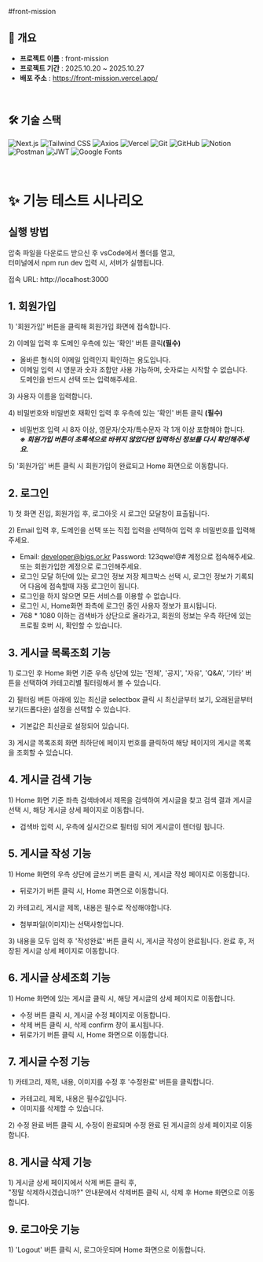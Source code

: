 #front-mission

## 🚩 개요
- **프로젝트 이름** : front-mission
- **프로젝트 기간** : 2025.10.20 ~ 2025.10.27
- **배포 주소** : https://front-mission.vercel.app/

<br>

## 🛠️ 기술 스택
![Next.js](https://img.shields.io/badge/Next.js-000000?style=for-the-badge&logo=nextdotjs&logoColor=white)
![Tailwind CSS](https://img.shields.io/badge/Tailwind_CSS-06B6D4?style=for-the-badge&logo=tailwindcss&logoColor=white)
![Axios](https://img.shields.io/badge/Axios-5A29E4?style=for-the-badge&logo=axios&logoColor=white)
![Vercel](https://img.shields.io/badge/Vercel-000000?style=for-the-badge&logo=vercel&logoColor=white)
![Git](https://img.shields.io/badge/Git-F05032?style=for-the-badge&logo=git&logoColor=white)
![GitHub](https://img.shields.io/badge/GitHub-181717?style=for-the-badge&logo=github&logoColor=white)
![Notion](https://img.shields.io/badge/Notion-000000?style=for-the-badge&logo=notion&logoColor=white)
![Postman](https://img.shields.io/badge/Postman-FF6C37?style=for-the-badge&logo=postman&logoColor=white)
![JWT](https://img.shields.io/badge/JWT-000000?style=for-the-badge&logo=JSON%20Web%20Tokens&logoColor=white)
![Google Fonts](https://img.shields.io/badge/Google_Fonts-4285F4?style=for-the-badge&logo=googlefonts&logoColor=white)

<br>

# ✨ 기능 테스트 시나리오

## **실행 방법**
압축 파일을 다운로드 받으신 후 vsCode에서 폴더를 열고,  
터미널에서 npm run dev 입력 시, 서버가 실행됩니다.

접속 URL: http://localhost:3000
###

## **1. 회원가입**
  1\) '회원가입' 버튼을 클릭해 회원가입 화면에 접속합니다.

  2\) 이메일 입력 후 도메인 우측에 있는 '확인' 버튼 클릭<strong>(필수)</strong>
  - 올바른 형식의 이메일 입력인지 확인하는 용도입니다.
  - 이메일 입력 시 영문과 숫자 조합만 사용 가능하며, 숫자로는 시작할 수 없습니다. 도메인을 반드시 선택 또는 입력해주세요.

  3\) 사용자 이름을 입력합니다.

  4\) 비밀번호와 비밀번호 재확인 입력 후 우측에 있는 '확인' 버튼 클릭 <strong>(필수)</strong>
  - 비밀번호 입력 시 8자 이상, 영문자/숫자/특수문자 각 1개 이상 포함해야 합니다.<br>_**※ 회원가입 버튼이 초록색으로 바뀌지 않았다면 입력하신 정보를 다시 확인해주세요.**_

5\) '회원가입' 버튼 클릭 시 회원가입이 완료되고 Home 화면으로 이동합니다.


## **2. 로그인**
1\) 첫 화면 진입, 회원가입 후, 로그아웃 시 로그인 모달창이 표출됩니다.

2\) Email 입력 후, 도메인을 선택 또는 직접 입력을 선택하여 입력 후 비밀번호를 입력해주세요.
- Email: developer@bigs.or.kr Password: 123qwe!@# 계정으로 접속해주세요. 또는 회원가입한 계정으로 로그인해주세요.
- 로그인 모달 하단에 있는 로그인 정보 저장 체크박스 선택 시, 로그인 정보가 기록되어 다음에 접속할때 자동 로그인이 됩니다.
- 로그인을 하지 않으면 모든 서비스를 이용할 수 없습니다.
- 로그인 시, Home화면 좌측에 로그인 중인 사용자 정보가 표시됩니다.
- 768 * 1080 이하는 검색바가 상단으로 올라가고, 회원의 정보는 우측 하단에 있는 프로필 호버 시, 확인할 수 있습니다.
 
## **3. 게시글 목록조회 기능**
1\) 로그인 후 Home 화면 기준 우측 상단에 있는 '전체', '공지', '자유', 'Q&A', '기타' 버튼을 선택하여 카테고리별 필터링해서 볼 수 있습니다.

2\) 필터링 버튼 아래에 있는 최신글 selectbox 클릭 시 최신글부터 보기, 오래된글부터 보기(드롭다운) 설정을 선택할 수 있습니다.
- 기본값은 최신글로 설정되어 있습니다.

3\) 게시글 목록조회 화면 최하단에 페이지 번호를 클릭하여 해당 페이지의 게시글 목록을 조회할 수 있습니다.

## **4. 게시글 검색 기능**
1\) Home 화면 기준 좌측 검색바에서 제목을 검색하여 게시글을 찾고 검색 결과 게시글 선택 시, 해당 게시글 상세 페이지로 이동합니다.
  - 검색바 입력 시, 우측에 실시간으로 필터링 되어 게시글이 렌더링 됩니다.

## **5. 게시글 작성 기능**
1\) Home 화면의 우측 상단에 글쓰기 버튼 클릭 시, 게시글 작성 페이지로 이동합니다.
- 뒤로가기 버튼 클릭 시, Home 화면으로 이동합니다.

2\) 카테고리, 게시글 제목, 내용은 필수로 작성해야합니다.
  - 첨부파일(이미지)는 선택사항입니다.

3\) 내용을 모두 입력 후 '작성완료' 버튼 클릭 시, 게시글 작성이 완료됩니다.
완료 후, 저장된 게시글 상세 페이지로 이동합니다.

## **6. 게시글 상세조회 기능**
1\) Home 화면에 있는 게시글 클릭 시, 해당 게시글의 상세 페이지로 이동합니다.
- 수정 버튼 클릭 시, 게시글 수정 페이지로 이동합니다. 
- 삭제 버튼 클릭 시, 삭제 confirm 창이 표시됩니다.
- 뒤로가기 버튼 클릭 시, Home 화면으로 이동합니다.

## **7. 게시글 수정 기능**
1\) 카테고리, 제목, 내용, 이미지를 수정 후 '수정완료' 버튼을 클릭합니다.
- 카테고리, 제목, 내용은 필수값입니다.
- 이미지를 삭제할 수 있습니다.

2\) 수정 완료 버튼 클릭 시, 수정이 완료되며 수정 완료 된 게시글의 상세 페이지로 이동합니다.

## **8. 게시글 삭제 기능**
1\) 게시글 상세 페이지에서 삭제 버튼 클릭 후,
<br>"정말 삭제하시겠습니까?" 안내문에서 삭제버튼 클릭 시, 삭제 후 Home 화면으로 이동합니다.

## **9. 로그아웃 기능**
1\) 'Logout' 버튼 클릭 시, 로그아웃되며 Home 화면으로 이동합니다.